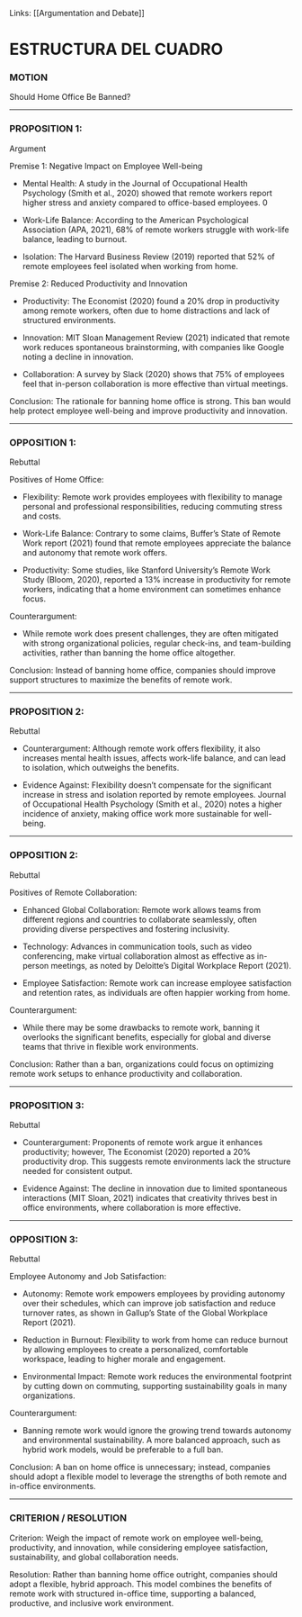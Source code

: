 Links: [[Argumentation and Debate]]
# ESTRUCTURA DEL CUADRO 

### MOTION

Should Home Office Be Banned?

---

### PROPOSITION 1:

Argument

Premise 1: Negative Impact on Employee Well-being

- Mental Health: A study in the Journal of Occupational Health Psychology (Smith et al., 2020) showed that remote workers report higher stress and anxiety compared to office-based employees.
    0
- Work-Life Balance: According to the American Psychological Association (APA, 2021), 68% of remote workers struggle with work-life balance, leading to burnout.
    
- Isolation: The Harvard Business Review (2019) reported that 52% of remote employees feel isolated when working from home.
    

Premise 2: Reduced Productivity and Innovation

- Productivity: The Economist (2020) found a 20% drop in productivity among remote workers, often due to home distractions and lack of structured environments.
    
- Innovation: MIT Sloan Management Review (2021) indicated that remote work reduces spontaneous brainstorming, with companies like Google noting a decline in innovation.
    
- Collaboration: A survey by Slack (2020) shows that 75% of employees feel that in-person collaboration is more effective than virtual meetings.
    

Conclusion: The rationale for banning home office is strong. This ban would help protect employee well-being and improve productivity and innovation.

---

### OPPOSITION 1:

Rebuttal

Positives of Home Office:

- Flexibility: Remote work provides employees with flexibility to manage personal and professional responsibilities, reducing commuting stress and costs.
    
- Work-Life Balance: Contrary to some claims, Buffer’s State of Remote Work report (2021) found that remote employees appreciate the balance and autonomy that remote work offers.
    
- Productivity: Some studies, like Stanford University’s Remote Work Study (Bloom, 2020), reported a 13% increase in productivity for remote workers, indicating that a home environment can sometimes enhance focus.
    

Counterargument:

- While remote work does present challenges, they are often mitigated with strong organizational policies, regular check-ins, and team-building activities, rather than banning the home office altogether.
    

Conclusion: Instead of banning home office, companies should improve support structures to maximize the benefits of remote work.

---

### PROPOSITION 2:

Rebuttal

- Counterargument: Although remote work offers flexibility, it also increases mental health issues, affects work-life balance, and can lead to isolation, which outweighs the benefits.
    
- Evidence Against: Flexibility doesn’t compensate for the significant increase in stress and isolation reported by remote employees. Journal of Occupational Health Psychology (Smith et al., 2020) notes a higher incidence of anxiety, making office work more sustainable for well-being.
    

---

### OPPOSITION 2:

Rebuttal

Positives of Remote Collaboration:

- Enhanced Global Collaboration: Remote work allows teams from different regions and countries to collaborate seamlessly, often providing diverse perspectives and fostering inclusivity.
    
- Technology: Advances in communication tools, such as video conferencing, make virtual collaboration almost as effective as in-person meetings, as noted by Deloitte’s Digital Workplace Report (2021).
    
- Employee Satisfaction: Remote work can increase employee satisfaction and retention rates, as individuals are often happier working from home.
    

Counterargument:

- While there may be some drawbacks to remote work, banning it overlooks the significant benefits, especially for global and diverse teams that thrive in flexible work environments.
    

Conclusion: Rather than a ban, organizations could focus on optimizing remote work setups to enhance productivity and collaboration.

---

### PROPOSITION 3:

Rebuttal

- Counterargument: Proponents of remote work argue it enhances productivity; however, The Economist (2020) reported a 20% productivity drop. This suggests remote environments lack the structure needed for consistent output.
    
- Evidence Against: The decline in innovation due to limited spontaneous interactions (MIT Sloan, 2021) indicates that creativity thrives best in office environments, where collaboration is more effective.
    

---

### OPPOSITION 3:

Rebuttal

Employee Autonomy and Job Satisfaction:

- Autonomy: Remote work empowers employees by providing autonomy over their schedules, which can improve job satisfaction and reduce turnover rates, as shown in Gallup’s State of the Global Workplace Report (2021).
    
- Reduction in Burnout: Flexibility to work from home can reduce burnout by allowing employees to create a personalized, comfortable workspace, leading to higher morale and engagement.
    
- Environmental Impact: Remote work reduces the environmental footprint by cutting down on commuting, supporting sustainability goals in many organizations.
    

Counterargument:

- Banning remote work would ignore the growing trend towards autonomy and environmental sustainability. A more balanced approach, such as hybrid work models, would be preferable to a full ban.
    

Conclusion: A ban on home office is unnecessary; instead, companies should adopt a flexible model to leverage the strengths of both remote and in-office environments.

---

### CRITERION / RESOLUTION

Criterion: Weigh the impact of remote work on employee well-being, productivity, and innovation, while considering employee satisfaction, sustainability, and global collaboration needs.

Resolution: Rather than banning home office outright, companies should adopt a flexible, hybrid approach. This model combines the benefits of remote work with structured in-office time, supporting a balanced, productive, and inclusive work environment.